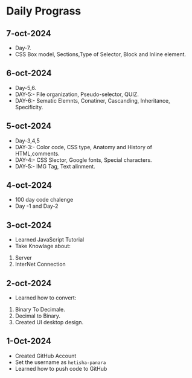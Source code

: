 # Daily Prograss
## 7-oct-2024
- Day-7.
- CSS Box model, Sections,Type of Selector, Block and Inline element.

 ## 6-oct-2024
 - Day-5,6.
 - DAY-5:- File organization, Pseudo-selector, QUIZ.
-  DAY-6:- Sematic Elemnts, Conatiner, Cascanding, Inheritance, Specificity. 

## 5-oct-2024
- Day-3,4,5
- DAY-3:- Color code, CSS type, Anatomy and History of HTML,comments.
- DAY-4:- CSS Slector, Google fonts, Special characters.
- DAY-5:- IMG Tag, Text alinment.
## 4-oct-2024
- 100 day code chalenge
- Day -1  and  Day-2 

## 3-oct-2024
- Learned JavaScript Tutorial
- Take Knowlage about:
1. Server
2. InterNet Connection

## 2-oct-2024
- Learned how to convert:
1. Binary To Decimale.
2. Decimal to Binary. 
3. Created UI desktop design.

## 1-Oct-2024

- Created GitHub Account
- Set the username as `hetisha-panara`
- Learned how to push code to GitHub